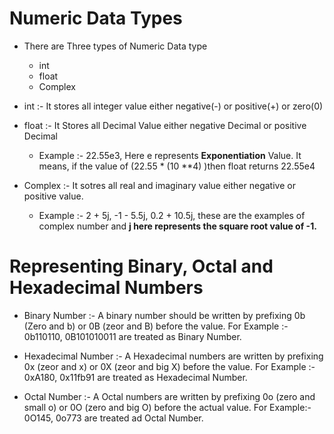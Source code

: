 # Numeric Data Types

- There are Three types of Numeric Data type
    - int
    - float
    - Complex

- int :- It stores all integer value either negative(-) or positive(+) or zero(0)

- float :- It Stores all Decimal Value either negative Decimal or positive Decimal
    - Example :- 22.55e3, Here e represents <b>Exponentiation</b> Value. It means, if the value of (22.55 * (10 **4) )then float returns 22.55e4

- Complex :- It sotres all real and imaginary value either negative or positive value.
    - Example :- 2 + 5j, -1 - 5.5j, 0.2 + 10.5j, these are the examples of complex number and <b>j here represents the square root value of -1.</b>

# Representing Binary, Octal and Hexadecimal Numbers

- Binary Number :- A binary number should be written by prefixing 0b (Zero and b) or 0B (zeor and B) before the value.
    For Example :- 0b110110, 0B101010011 are treated as Binary Number.

- Hexadecimal Number :- A Hexadecimal numbers are written by prefixing 0x (zeor and x) or 0X (zeor and big X) before the value.
    For Example :- 0xA180, 0x11fb91 are treated as Hexadecimal Number.

- Octal Number :- A Octal numbers are written by prefixing 0o (zero and small o) or 0O (zero and big O) before the actual value.
    For Example:- 0O145, 0o773 are treated ad Octal Number.